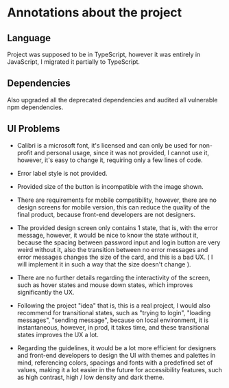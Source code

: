 # Annotations about the project

## Language

Project was supposed to be in TypeScript, however it was entirely in JavaScript, I migrated it partially to TypeScript.

## Dependencies

Also upgraded all the deprecated dependencies and audited all vulnerable npm dependencies.

## UI Problems

- Calibri is a microsoft font, it's licensed and can only be used for non-profit and personal usage, since it was not provided, I cannot use it, however, it's easy to change it, requiring only a few lines of code.

- Error label style is not provided.

- Provided size of the button is incompatible with the image shown.

- There are requirements for mobile compatibility, however, there are no design screens for mobile version, this can reduce the quality of the final product, because front-end developers are not designers.

- The provided design screen only contains 1 state, that is, with the error message, however, it would be nice to know the state without it, because the spacing between password input and login button are very weird without it, also the transition between no error messages and error messages changes the size of the card, and this is a bad UX. ( I will implement it in such a way that the size doesn't change ).

- There are no further details regarding the interactivity of the screen, such as hover states and mouse down states, which improves significantly the UX.

- Following the project "idea" that is, this is a real project, I would also recommend for transitional states, such as "trying to login", "loading messages", "sending message", because on local environment, it is instantaneous, however, in prod, it takes time, and these transitional states improves the UX a lot.

- Regarding the guidelines, it would be a lot more efficient for designers and front-end developers to design the UI with themes and palettes in mind, referencing colors, spacings and fonts with a predefined set of values, making it a lot easier in the future for accessibility features, such as high contrast, high / low density and dark theme.
